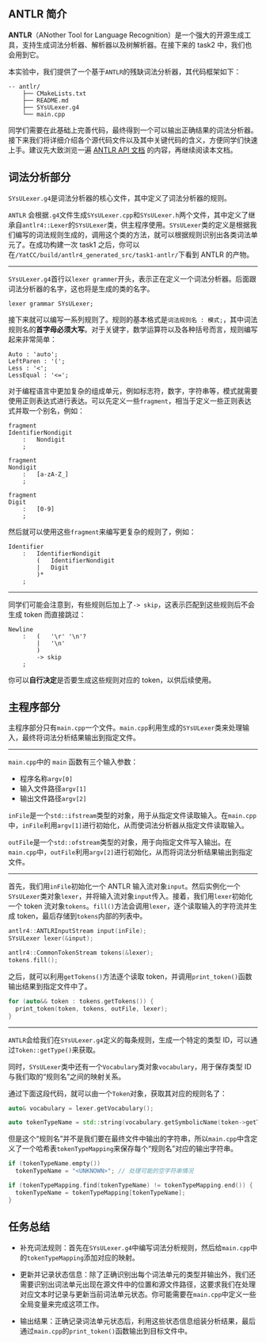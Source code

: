 ## ANTLR 简介

**ANTLR**（ANother Tool for Language Recognition）是一个强大的开源生成工具，支持生成词法分析器、解析器以及树解析器。在接下来的 task2 中，我们也会用到它。

本实验中，我们提供了一个基于`ANTLR`的残缺词法分析器，其代码框架如下：

```text
-- antlr/
    ├── CMakeLists.txt
    ├── README.md
    ├── SYsULexer.g4
    └── main.cpp
```

同学们需要在此基础上完善代码，最终得到一个可以输出正确结果的词法分析器。接下来我们将详细介绍各个源代码文件以及其中关键代码的含义，方便同学们快速上手。建议先大致浏览一遍 [ANTLR API 文档](task1_doc/apidoc?id=antlr-api-文档) 的内容，再继续阅读本文档。

## 词法分析部分

`SYsULexer.g4`是词法分析器的核心文件，其中定义了词法分析器的规则。

`ANTLR` 会根据`.g4`文件生成`SYsULexer.cpp`和`SYsULexer.h`两个文件，其中定义了继承自`antlr4::Lexer`的`SYsULexer`类，供主程序使用。`SYsULexer`类的定义是根据我们编写的词法规则生成的，调用这个类的方法，就可以根据规则识别出各类词法单元了。在成功构建一次 task1 之后，你可以在`/YatCC/build/antlr4_generated_src/task1-antlr/`下看到 ANTLR 的产物。

---

`SYsULexer.g4`首行以`lexer grammer`开头，表示正在定义一个词法分析器。后面跟词法分析器的名字，这也将是生成的类的名字。

```antlr
lexer grammar SYsULexer;
```

接下来就可以编写一系列规则了。规则的基本格式是`词法规则名 : 模式;`，其中词法规则名的**首字母必须大写**。对于关键字，数学运算符以及各种括号而言，规则编写起来非常简单：

```antlr
Auto : 'auto';
LeftParen : '(';
Less : '<';
LessEqual : '<=';
```

对于编程语言中更加复杂的组成单元，例如标志符，数字，字符串等，模式就需要使用正则表达式进行表达。可以先定义一些`fragment`，相当于定义一些正则表达式并取一个别名，例如：

```antlr
fragment
IdentifierNondigit
    :   Nondigit
    ;

fragment
Nondigit
    :   [a-zA-Z_]
    ;

fragment
Digit
    :   [0-9]
    ;
```

然后就可以使用这些`fragment`来编写更复杂的规则了，例如：

```antlr
Identifier
    :   IdentifierNondigit
        (   IdentifierNondigit
        |   Digit
        )*
    ;
```

---

同学们可能会注意到，有些规则后加上了`-> skip`，这表示匹配到这些规则后不会生成 token 而直接跳过：

```antlr
Newline
    :   (   '\r' '\n'?
        |   '\n'
        )
        -> skip
    ;
```

你可以**自行决定**是否要生成这些规则对应的 token，以供后续使用。

## 主程序部分

主程序部分只有`main.cpp`一个文件。`main.cpp`利用生成的`SYsULexer`类来处理输入，最终将词法分析结果输出到指定文件。

---

`main.cpp`中的 `main` 函数有三个输入参数：

- 程序名称`argv[0]`
- 输入文件路径`argv[1]`
- 输出文件路径`argv[2]`

`inFile`是一个`std::ifstream`类型的对象，用于从指定文件读取输入。在`main.cpp`中，`inFile`利用`argv[1]`进行初始化，从而使词法分析器从指定文件读取输入。

`outFile`是一个`std::ofstream`类型的对象，用于向指定文件写入输出。在`main.cpp`中，`outFile`利用`argv[2]`进行初始化，从而将词法分析结果输出到指定文件。

---

首先，我们用`inFile`初始化一个 ANTLR 输入流对象`input`。然后实例化一个`SYsULexer`类对象`lexer`，并将输入流对象`input`传入。接着，我们用`lexer`初始化一个 token 流对象`tokens`。`fill()`方法会调用`lexer`，逐个读取输入的字符流并生成 token，最后存储到`tokens`内部的列表中。

```c++
antlr4::ANTLRInputStream input(inFile);
SYsULexer lexer(&input);

antlr4::CommonTokenStream tokens(&lexer);
tokens.fill();
```

之后，就可以利用`getTokens()`方法逐个读取 token，并调用`print_token()`函数输出结果到指定文件中了。

```c++
for (auto&& token : tokens.getTokens()) {
  print_token(token, tokens, outFile, lexer);
}
```

---

`ANTLR`会给我们在`SYsULexer.g4`定义的每条规则，生成一个特定的类型 ID，可以通过`Token::getType()`来获取。

同时，`SYsULexer`类中还有一个`Vocabulary`类对象`vocabulary`，用于保存类型 ID 与我们取的“规则名”之间的映射关系。

通过下面这段代码，就可以由一个`Token`对象，获取其对应的规则名了：

```c++
auto& vocabulary = lexer.getVocabulary();

auto tokenTypeName = std::string(vocabulary.getSymbolicName(token->getType()));
```

但是这个“规则名”并不是我们要在最终文件中输出的字符串，所以`main.cpp`中含定义了一个哈希表`tokenTypeMapping`来保存每个“规则名”对应的输出字符串。

```c++
if (tokenTypeName.empty())
  tokenTypeName = "<UNKNOWN>"; // 处理可能的空字符串情况

if (tokenTypeMapping.find(tokenTypeName) != tokenTypeMapping.end()) {
  tokenTypeName = tokenTypeMapping[tokenTypeName];
}
```

## 任务总结

- 补充词法规则：首先在`SYsULexer.g4`中编写词法分析规则，然后给`main.cpp`中的`tokenTypeMapping`添加对应的映射。

- 更新并记录状态信息：除了正确识别出每个词法单元的类型并输出外，我们还需要识别出词法单元出现在源文件中的位置和源文件路径，这要求我们在处理对应文本时记录与更新当前词法单元状态。你可能需要在`main.cpp`中定义一些全局变量来完成这项工作。

- 输出结果：正确记录词法单元状态后，利用这些状态信息组装分析结果，最后通过`main.cpp`的`print_token()`函数输出到目标文件中。
